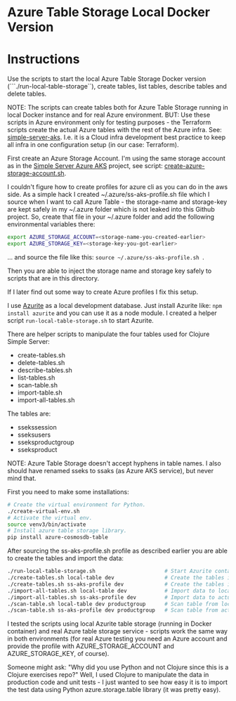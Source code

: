 # Azure Table Storage Local Docker Version

# Instructions

Use the scripts to start the local Azure Table Storage Docker version (```./run-local-table-storage``), create tables, list tables, describe tables and delete tables. 

NOTE: The scripts can create tables both for Azure Table Storage running in local Docker instance and for real Azure environment. BUT: Use these scripts in Azure environment only for testing purposes - the Terraform scripts create the actual Azure tables with the rest of the Azure infra. See: [simple-server-aks](https://github.com/karimarttila/azure/tree/master/simple-server-aks). I.e. it is a Cloud infra development best practice to keep all infra in one configuration setup (in our case: Terraform).

First create an Azure Storage Account. I'm using the same storage account as in the [Simple Server Azure AKS](https://github.com/karimarttila/azure/tree/master/simple-server-aks/) project, see script: [create-azure-storage-account.sh](https://github.com/karimarttila/azure/tree/master/simple-server-aks/scripts).

I couldn't figure how to create profiles for azure cli as you can do in the aws side. As a simple hack I created ~/.azure/ss-aks-profile.sh file which I source when I want to call Azure Table - the storage-name and storage-key are kept safely in my ~/.azure folder which is not leaked into this Github project. So, create that file in your ~/.azure folder and add the following environmental variables there:

```bash
export AZURE_STORAGE_ACCOUNT=<storage-name-you-created-earlier>
export AZURE_STORAGE_KEY=<storage-key-you-got-earlier>
``` 

... and source the file like this: ```source ~/.azure/ss-aks-profile.sh ```.

Then you are able to inject the storage name and storage key safely to scripts that are in this directory. 

If I later find out some way to create Azure profiles I fix this setup.

I use [Azurite](https://github.com/arafato/azurite) as a local development database. Just install Azurite like: ```npm install azurite``` and you can use it as a node module. I created a helper script ```run-local-table-storage.sh``` to start Azurite.

There are helper scripts to manipulate the four tables used for Clojure Simple Server:

- create-tables.sh
- delete-tables.sh
- describe-tables.sh
- list-tables.sh
- scan-table.sh
- import-table.sh
- import-all-tables.sh

The tables are:

- sseks<env>session
- sseks<env>users
- sseks<env>productgroup
- sseks<env>product

NOTE: Azure Table Storage doesn't accept hyphens in table names. I also should have renamed sseks to ssaks (as Azure AKS service), but never mind that.

First you need to make some installations:

```bash
# Create the virtual environment for Python.
./create-virtual-env.sh
# Activate the virtual env.
source venv3/bin/activate
# Install azure table storage library.
pip install azure-cosmosdb-table
```

After sourcing the ss-aks-profile.sh profile as described earlier you are able to create the tables and import the data:

```bash
./run-local-table-storage.sh                      # Start Azurite container.
./create-tables.sh local-table dev                # Create the tables in local Azurite table storage.
./create-tables.sh ss-aks-profile dev             # Create the tables in actual Azure table storage service.
./import-all-tables.sh local-table dev            # Import data to local Azurite table storage.
./import-all-tables.sh ss-aks-profile dev         # Import data to actual Azure table storage service.
./scan-table.sh local-table dev productgroup      # Scan table from local Azurite table storage.
./scan-table.sh ss-aks-profile dev productgroup   # Scan table from actual Azure table storage service.
```

I tested the scripts using local Azurite table storage (running in Docker container) and real Azure table storage service - scripts work the same way in both environments (for real Azure testing you need an Azure account and provide the profile with AZURE_STORAGE_ACCOUNT and AZURE_STORAGE_KEY, of course).

Someone might ask: "Why did you use Python and not Clojure since this is a Clojure exercises repo?" Well, I used Clojure to manipulate the data in production code and unit tests - I just wanted to see how easy it is to import the test data using Python azure.storage.table library (it was pretty easy).


